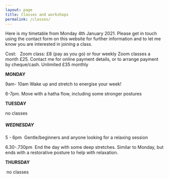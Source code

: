 ```yaml
---
layout: page
title: Classes and workshops
permalink: /classes/
---
```


Here is my timetable from Monday 4th January 2021. Please get in touch using the contact form on this website for further information and to let me know you are interested in joining a class.

Cost:&nbsp; &nbsp;Zoom class: &pound;8 (pay as you go) or four weekly Zoom classes a month &pound;25. Contact me for online payment details, or to arrange payment by cheque/cash. Unlimited &pound;35 monthly

**MONDAY**

9am- 10am Wake up and stretch to energise your week\!

6-7pm. Move with a hatha flow, including some stronger postures

**TUESDAY**

no classes

##### **WEDNESDAY**

5 - 6pm&nbsp; Gentle/beginners and anyone looking for a relaxing session

6\.30-.730pm&nbsp; End the day with some deep stretches. Similar to Monday, but ends with a restorative posture to help with relaxation.

**THURSDAY**

&nbsp;no classes

&nbsp;
